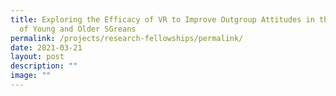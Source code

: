 ```yaml
---
title: Exploring the Efficacy of VR to Improve Outgroup Attitudes in the Context
  of Young and Older SGreans
permalink: /projects/research-fellowships/permalink/
date: 2021-03-21
layout: post
description: ""
image: ""
---
```

